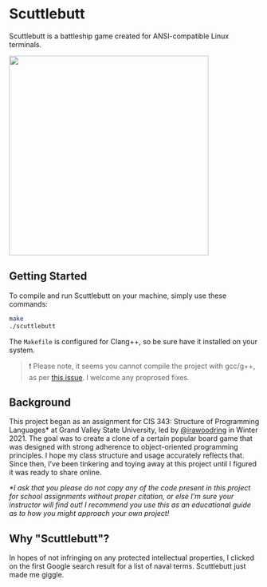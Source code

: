 # Scuttlebutt

Scuttlebutt is a battleship game created for ANSI-compatible Linux terminals.

<img src="https://user-images.githubusercontent.com/45302428/157926122-507b4919-2f0d-4d55-9e42-ec88ac6527ae.gif" width="400">

## Getting Started

To compile and run Scuttlebutt on your machine, simply use these commands:

```bash
make
./scuttlebutt
```

The `Makefile` is configured for Clang++, so be sure have it installed on your system.

>❗ Please note, it seems you cannot compile the project with gcc/g++, as per [this issue](https://gcc.gnu.org/bugzilla/show_bug.cgi?id=55971). I welcome any proprosed fixes.

## Background

This project began as an assignment for CIS 343: Structure of Programming Languages* at Grand Valley State University, led by [@irawoodring](https://github.com/irawoodring) in Winter 2021. The goal was to create a clone of a certain popular board game that was designed with strong adherence to object-oriented programming principles. I hope my class structure and usage accurately reflects that. Since then, I’ve been tinkering and toying away at this project until I figured it was ready to share online.

_*I ask that you please do not copy any of the code present in this project for school assignments without proper citation, or else I’m sure your instructor will find out! I recommend you use this as an educational guide as to how you might approach your own project!_

## Why "Scuttlebutt"?

In hopes of not infringing on any protected intellectual properties, I clicked on the first Google search result for a list of naval terms. Scuttlebutt just made me giggle.
